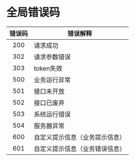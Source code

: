 # 全局错误码

|  错误码  | 错误解释            |
|:-----:|-----------------|
|  200  | 请求成功            |
|  302  | 请求参数错误          |
|  303  | token失效         |
|  500  | 业务运行异常          |
|  501  | 接口未开放           |
|  502  | 接口已废弃           |
|  503  | 系统运行错误          |
|  504  | 服务器异常           |
|  600  | 自定义提示信息（业务提示信息） |
|  601  | 自定义提示信息（业务错误信息） |
